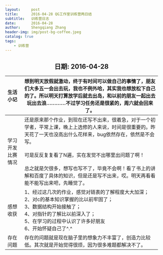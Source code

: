 ```yaml
---
layout:     post
title:      2016-04-28 QG工作室训练营两日结
subtitle:   训练营日志
date:       2016-04-28
author:     Shengqiang Zhang
header-img: img/post-bg-coffee.jpeg
catalog: true
tags:
    - 训练营
---
```




<center><h2>日期: 2016-04-28</h2></center>



| 生活小记         | 想到明天放假就激动，终于有时间可以做自己的事情了，朋友们大多五一会出去玩，我也不例外哈，其实我也想放松下自己的了。所以明天打算放学后就去出岛，和以前的朋友一起出去玩出去浪…………不过学习任务还是很紧的，周六就会回来了。 |
| :--------------- | ------------------------------------------------------------ |
| 学习开发比赛情况 | 还是原来那个作业，到现在还写不出来，很着急，对于一个初学者，平常上课，晚上上选修的人来说，时间是很重要的。昨天花了一天也没高出什么花样来，bug依然存在，依然是不会写。<br><br/>可是反反复复看了N遍，实在发觉不出哪里出问题了啊！<br/><br/>总之就是欠很多，想写也写不了，毕竟不会啊！看了书上的讲解和百度了具体的知识，但是还是写不出来，哎。明天再看看能不能写出来吧，先睡觉了。 |
| 感想收获         | 1、经过这几次的作业，感觉对链表的了解程度大大加深；<br/>2、对c的基本知识掌握的比以前牢固了；<br/>3、数据结构开始接触了；<br/>4、对指针的了解比以前深入了；<br/>5、在学习的过程中认识了许多好朋友<br/>6、开始怀疑自己了^.^ |
| 存在问题         | 存在的问题就是现在脑子里的想象力不丰富了，创造力比较低。其次就是开始觉得很烦，因为很多难题都解决不了。 |

